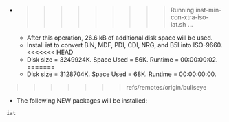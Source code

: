 * >>>>>>>>> Running inst-min-con-xtra-iso-iat.sh ...
  * After this operation, 26.6 kB of additional disk space will be used.
  * Install iat to convert BIN, MDF, PDI, CDI, NRG, and B5I into ISO-9660.
<<<<<<< HEAD
  * Disk size = 3249924K. Space Used = 56K. Runtime = 00:00:00:02.
=======
  * Disk size = 3128704K. Space Used = 68K. Runtime = 00:00:00:00.
>>>>>>> refs/remotes/origin/bullseye
  * The following NEW packages will be installed:
  ```bash
iat
  ```
